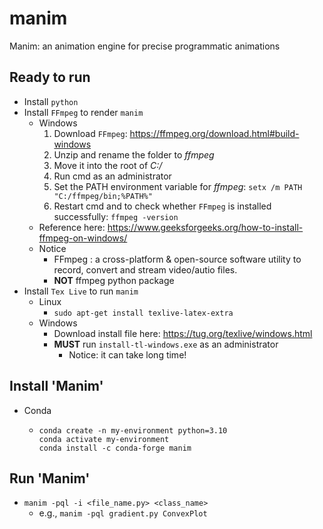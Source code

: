 # manim
Manim: an animation engine for precise programmatic animations

## Ready to run
* Install `python`
* Install `FFmpeg` to render `manim`
  * Windows
    1. Download `FFmpeg`: https://ffmpeg.org/download.html#build-windows
    2. Unzip and rename the folder to *ffmpeg*
    3. Move it into the root of *C:/*
    4. Run cmd as an administrator
    5. Set the PATH environment variable for *ffmpeg*: `setx /m PATH "C:/ffmpeg/bin;%PATH%"`
    6. Restart cmd and to check whether `FFmpeg` is installed successfully: `ffmpeg -version`
  * Reference here: https://www.geeksforgeeks.org/how-to-install-ffmpeg-on-windows/
  * Notice
    * FFmpeg : a cross-platform & open-source software utility to record, convert and stream video/autio files.
    * **NOT** ffmpeg python package
* Install `Tex Live` to run `manim`
  * Linux
    * `sudo apt-get install texlive-latex-extra`
  * Windows
    * Download install file here: https://tug.org/texlive/windows.html
    * **MUST** run `install-tl-windows.exe` as an administrator
      * Notice: it can take long time!

## Install 'Manim'
* Conda
  * ```{python}
    conda create -n my-environment python=3.10
    conda activate my-environment
    conda install -c conda-forge manim
    ```

## Run 'Manim'
* `manim -pql -i <file_name.py> <class_name>`
  * e.g., `manim -pql gradient.py ConvexPlot`